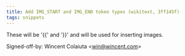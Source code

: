 ```yaml
---
title: Add IMG_START and IMG_END token types (wikitext, 3ff145f)
tags: snippets
---
```


These will be '{{' and '}}' and will be used for inserting images.

Signed-off-by: Wincent Colaiuta &lt;win@wincent.com&gt;
